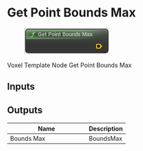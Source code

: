 # Get Point Bounds Max

<div align="left" data-full-width="false"><figure><img src="../../../.gitbook/assets/get_point_bounds_max.png" alt=""><figcaption></figcaption></figure></div>

Voxel Template Node Get Point Bounds Max

## Inputs

## Outputs

<table><thead><tr><th width="170">Name</th><th>Description</th></tr></thead><tbody><tr><td>Bounds Max</td><td>BoundsMax</td></tr></tbody></table>
